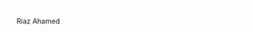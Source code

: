 <style>
.r_wrap {padding:20px; border-radius: 24px;border: 1px solid rgba(255, 255, 255, 0.5);min-height: 100vh;margin: 10px;}
  .Box-body.p-4 {
    padding: 0px !important;
    border-width: 0px !important;
}.Box.p-4 {
    border-width: 0px !important;
}
</style>
<div class="r_wrap" style="">
  Riaz Ahamed
</div>
